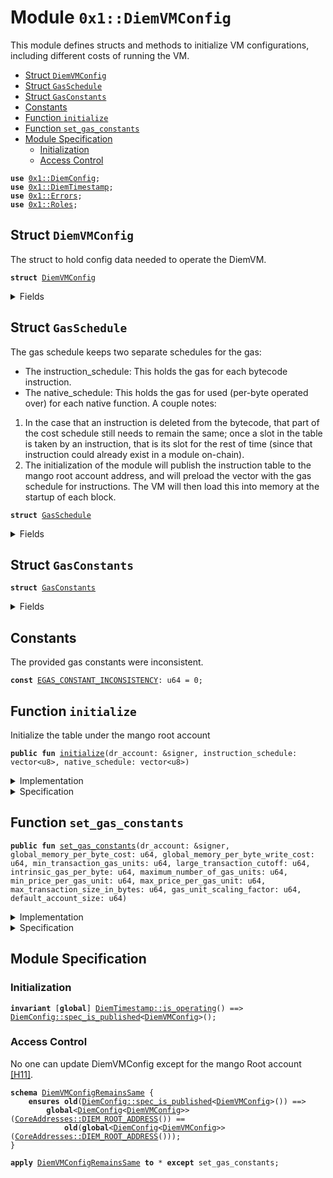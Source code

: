 
<a name="0x1_DiemVMConfig"></a>

# Module `0x1::DiemVMConfig`

This module defines structs and methods to initialize VM configurations,
including different costs of running the VM.


-  [Struct `DiemVMConfig`](#0x1_DiemVMConfig_DiemVMConfig)
-  [Struct `GasSchedule`](#0x1_DiemVMConfig_GasSchedule)
-  [Struct `GasConstants`](#0x1_DiemVMConfig_GasConstants)
-  [Constants](#@Constants_0)
-  [Function `initialize`](#0x1_DiemVMConfig_initialize)
-  [Function `set_gas_constants`](#0x1_DiemVMConfig_set_gas_constants)
-  [Module Specification](#@Module_Specification_1)
    -  [Initialization](#@Initialization_2)
    -  [Access Control](#@Access_Control_3)


<pre><code><b>use</b> <a href="DiemConfig.md#0x1_DiemConfig">0x1::DiemConfig</a>;
<b>use</b> <a href="DiemTimestamp.md#0x1_DiemTimestamp">0x1::DiemTimestamp</a>;
<b>use</b> <a href="../../../../../../move-stdlib/docs/Errors.md#0x1_Errors">0x1::Errors</a>;
<b>use</b> <a href="Roles.md#0x1_Roles">0x1::Roles</a>;
</code></pre>



<a name="0x1_DiemVMConfig_DiemVMConfig"></a>

## Struct `DiemVMConfig`

The struct to hold config data needed to operate the DiemVM.


<pre><code><b>struct</b> <a href="DiemVMConfig.md#0x1_DiemVMConfig">DiemVMConfig</a>
</code></pre>



<details>
<summary>Fields</summary>


<dl>
<dt>
<code>gas_schedule: <a href="DiemVMConfig.md#0x1_DiemVMConfig_GasSchedule">DiemVMConfig::GasSchedule</a></code>
</dt>
<dd>
 Cost of running the VM.
</dd>
</dl>


</details>

<a name="0x1_DiemVMConfig_GasSchedule"></a>

## Struct `GasSchedule`

The gas schedule keeps two separate schedules for the gas:
* The instruction_schedule: This holds the gas for each bytecode instruction.
* The native_schedule: This holds the gas for used (per-byte operated over) for each native
function.
A couple notes:
1. In the case that an instruction is deleted from the bytecode, that part of the cost schedule
still needs to remain the same; once a slot in the table is taken by an instruction, that is its
slot for the rest of time (since that instruction could already exist in a module on-chain).
2. The initialization of the module will publish the instruction table to the mango root account
address, and will preload the vector with the gas schedule for instructions. The VM will then
load this into memory at the startup of each block.


<pre><code><b>struct</b> <a href="DiemVMConfig.md#0x1_DiemVMConfig_GasSchedule">GasSchedule</a>
</code></pre>



<details>
<summary>Fields</summary>


<dl>
<dt>
<code>instruction_schedule: vector&lt;u8&gt;</code>
</dt>
<dd>

</dd>
<dt>
<code>native_schedule: vector&lt;u8&gt;</code>
</dt>
<dd>

</dd>
<dt>
<code>gas_constants: <a href="DiemVMConfig.md#0x1_DiemVMConfig_GasConstants">DiemVMConfig::GasConstants</a></code>
</dt>
<dd>

</dd>
</dl>


</details>

<a name="0x1_DiemVMConfig_GasConstants"></a>

## Struct `GasConstants`



<pre><code><b>struct</b> <a href="DiemVMConfig.md#0x1_DiemVMConfig_GasConstants">GasConstants</a>
</code></pre>



<details>
<summary>Fields</summary>


<dl>
<dt>
<code>global_memory_per_byte_cost: u64</code>
</dt>
<dd>
 The cost per-byte read from global storage.
</dd>
<dt>
<code>global_memory_per_byte_write_cost: u64</code>
</dt>
<dd>
 The cost per-byte written to storage.
</dd>
<dt>
<code>min_transaction_gas_units: u64</code>
</dt>
<dd>
 The flat minimum amount of gas required for any transaction.
 Charged at the start of execution.
</dd>
<dt>
<code>large_transaction_cutoff: u64</code>
</dt>
<dd>
 Any transaction over this size will be charged an additional amount per byte.
</dd>
<dt>
<code>intrinsic_gas_per_byte: u64</code>
</dt>
<dd>
 The units of gas to be charged per byte over the <code>large_transaction_cutoff</code> in addition to
 <code>min_transaction_gas_units</code> for transactions whose size exceeds <code>large_transaction_cutoff</code>.
</dd>
<dt>
<code>maximum_number_of_gas_units: u64</code>
</dt>
<dd>
 ~5 microseconds should equal one unit of computational gas. We bound the maximum
 computational time of any given transaction at roughly 20 seconds. We want this number and
 <code>MAX_PRICE_PER_GAS_UNIT</code> to always satisfy the inequality that
 MAXIMUM_NUMBER_OF_GAS_UNITS * MAX_PRICE_PER_GAS_UNIT < min(u64::MAX, GasUnits<GasCarrier>::MAX)
 NB: The bound is set quite high since custom scripts aren't allowed except from predefined
 and vetted senders.
</dd>
<dt>
<code>min_price_per_gas_unit: u64</code>
</dt>
<dd>
 The minimum gas price that a transaction can be submitted with.
</dd>
<dt>
<code>max_price_per_gas_unit: u64</code>
</dt>
<dd>
 The maximum gas unit price that a transaction can be submitted with.
</dd>
<dt>
<code>max_transaction_size_in_bytes: u64</code>
</dt>
<dd>

</dd>
<dt>
<code>gas_unit_scaling_factor: u64</code>
</dt>
<dd>

</dd>
<dt>
<code>default_account_size: u64</code>
</dt>
<dd>

</dd>
</dl>


</details>

<a name="@Constants_0"></a>

## Constants


<a name="0x1_DiemVMConfig_EGAS_CONSTANT_INCONSISTENCY"></a>

The provided gas constants were inconsistent.


<pre><code><b>const</b> <a href="DiemVMConfig.md#0x1_DiemVMConfig_EGAS_CONSTANT_INCONSISTENCY">EGAS_CONSTANT_INCONSISTENCY</a>: u64 = 0;
</code></pre>



<a name="0x1_DiemVMConfig_initialize"></a>

## Function `initialize`

Initialize the table under the mango root account


<pre><code><b>public</b> <b>fun</b> <a href="DiemVMConfig.md#0x1_DiemVMConfig_initialize">initialize</a>(dr_account: &signer, instruction_schedule: vector&lt;u8&gt;, native_schedule: vector&lt;u8&gt;)
</code></pre>



<details>
<summary>Implementation</summary>


<pre><code><b>public</b> <b>fun</b> <a href="DiemVMConfig.md#0x1_DiemVMConfig_initialize">initialize</a>(
    dr_account: &signer,
    instruction_schedule: vector&lt;u8&gt;,
    native_schedule: vector&lt;u8&gt;,
) {
    <a href="DiemTimestamp.md#0x1_DiemTimestamp_assert_genesis">DiemTimestamp::assert_genesis</a>();

    // The permission "UpdateVMConfig" is granted <b>to</b> DiemRoot [[H11]][PERMISSION].
    <a href="Roles.md#0x1_Roles_assert_diem_root">Roles::assert_diem_root</a>(dr_account);

    <b>let</b> gas_constants = <a href="DiemVMConfig.md#0x1_DiemVMConfig_GasConstants">GasConstants</a> {
        global_memory_per_byte_cost: 4,
        global_memory_per_byte_write_cost: 9,
        min_transaction_gas_units: 600,
        large_transaction_cutoff: 600,
        intrinsic_gas_per_byte: 8,
        maximum_number_of_gas_units: 4000000,
        min_price_per_gas_unit: 0,
        max_price_per_gas_unit: 10000,
        max_transaction_size_in_bytes: 4096,
        gas_unit_scaling_factor: 1000,
        default_account_size: 800,
    };

    <a href="DiemConfig.md#0x1_DiemConfig_publish_new_config">DiemConfig::publish_new_config</a>(
        dr_account,
        <a href="DiemVMConfig.md#0x1_DiemVMConfig">DiemVMConfig</a> {
            gas_schedule: <a href="DiemVMConfig.md#0x1_DiemVMConfig_GasSchedule">GasSchedule</a> {
                instruction_schedule,
                native_schedule,
                gas_constants,
            }
        },
    );
}
</code></pre>



</details>

<details>
<summary>Specification</summary>



<a name="0x1_DiemVMConfig_gas_constants$2"></a>


<pre><code><b>let</b> gas_constants = <a href="DiemVMConfig.md#0x1_DiemVMConfig_GasConstants">GasConstants</a> {
    global_memory_per_byte_cost: 4,
    global_memory_per_byte_write_cost: 9,
    min_transaction_gas_units: 600,
    large_transaction_cutoff: 600,
    intrinsic_gas_per_byte: 8,
    maximum_number_of_gas_units: 4000000,
    min_price_per_gas_unit: 0,
    max_price_per_gas_unit: 10000,
    max_transaction_size_in_bytes: 4096,
    gas_unit_scaling_factor: 1000,
    default_account_size: 800,
};
</code></pre>


Must abort if the signer does not have the DiemRoot role [[H11]][PERMISSION].


<pre><code><b>include</b> <a href="Roles.md#0x1_Roles_AbortsIfNotDiemRoot">Roles::AbortsIfNotDiemRoot</a>{account: dr_account};
<b>include</b> <a href="DiemTimestamp.md#0x1_DiemTimestamp_AbortsIfNotGenesis">DiemTimestamp::AbortsIfNotGenesis</a>;
<b>include</b> <a href="DiemConfig.md#0x1_DiemConfig_PublishNewConfigAbortsIf">DiemConfig::PublishNewConfigAbortsIf</a>&lt;<a href="DiemVMConfig.md#0x1_DiemVMConfig">DiemVMConfig</a>&gt;;
<b>include</b> <a href="DiemConfig.md#0x1_DiemConfig_PublishNewConfigEnsures">DiemConfig::PublishNewConfigEnsures</a>&lt;<a href="DiemVMConfig.md#0x1_DiemVMConfig">DiemVMConfig</a>&gt; {
    payload: <a href="DiemVMConfig.md#0x1_DiemVMConfig">DiemVMConfig</a> {
        gas_schedule: <a href="DiemVMConfig.md#0x1_DiemVMConfig_GasSchedule">GasSchedule</a> {
            instruction_schedule,
            native_schedule,
            gas_constants,
        }
    }};
</code></pre>



</details>

<a name="0x1_DiemVMConfig_set_gas_constants"></a>

## Function `set_gas_constants`



<pre><code><b>public</b> <b>fun</b> <a href="DiemVMConfig.md#0x1_DiemVMConfig_set_gas_constants">set_gas_constants</a>(dr_account: &signer, global_memory_per_byte_cost: u64, global_memory_per_byte_write_cost: u64, min_transaction_gas_units: u64, large_transaction_cutoff: u64, intrinsic_gas_per_byte: u64, maximum_number_of_gas_units: u64, min_price_per_gas_unit: u64, max_price_per_gas_unit: u64, max_transaction_size_in_bytes: u64, gas_unit_scaling_factor: u64, default_account_size: u64)
</code></pre>



<details>
<summary>Implementation</summary>


<pre><code><b>public</b> <b>fun</b> <a href="DiemVMConfig.md#0x1_DiemVMConfig_set_gas_constants">set_gas_constants</a>(
    dr_account: &signer,
    global_memory_per_byte_cost: u64,
    global_memory_per_byte_write_cost: u64,
    min_transaction_gas_units: u64,
    large_transaction_cutoff: u64,
    intrinsic_gas_per_byte: u64,
    maximum_number_of_gas_units: u64,
    min_price_per_gas_unit: u64,
    max_price_per_gas_unit: u64,
    max_transaction_size_in_bytes: u64,
    gas_unit_scaling_factor: u64,
    default_account_size: u64,
) {
    <a href="DiemTimestamp.md#0x1_DiemTimestamp_assert_operating">DiemTimestamp::assert_operating</a>();
    <a href="Roles.md#0x1_Roles_assert_diem_root">Roles::assert_diem_root</a>(dr_account);
    <b>assert</b>(
        min_price_per_gas_unit &lt;= max_price_per_gas_unit,
        <a href="../../../../../../move-stdlib/docs/Errors.md#0x1_Errors_invalid_argument">Errors::invalid_argument</a>(<a href="DiemVMConfig.md#0x1_DiemVMConfig_EGAS_CONSTANT_INCONSISTENCY">EGAS_CONSTANT_INCONSISTENCY</a>)
    );
    <b>assert</b>(
        min_transaction_gas_units &lt;= maximum_number_of_gas_units,
        <a href="../../../../../../move-stdlib/docs/Errors.md#0x1_Errors_invalid_argument">Errors::invalid_argument</a>(<a href="DiemVMConfig.md#0x1_DiemVMConfig_EGAS_CONSTANT_INCONSISTENCY">EGAS_CONSTANT_INCONSISTENCY</a>)
    );

    <b>let</b> config = <a href="DiemConfig.md#0x1_DiemConfig_get">DiemConfig::get</a>&lt;<a href="DiemVMConfig.md#0x1_DiemVMConfig">DiemVMConfig</a>&gt;();
    <b>let</b> gas_constants = &<b>mut</b> config.gas_schedule.gas_constants;

    gas_constants.global_memory_per_byte_cost       = global_memory_per_byte_cost;
    gas_constants.global_memory_per_byte_write_cost = global_memory_per_byte_write_cost;
    gas_constants.min_transaction_gas_units         = min_transaction_gas_units;
    gas_constants.large_transaction_cutoff          = large_transaction_cutoff;
    gas_constants.intrinsic_gas_per_byte            = intrinsic_gas_per_byte;
    gas_constants.maximum_number_of_gas_units       = maximum_number_of_gas_units;
    gas_constants.min_price_per_gas_unit            = min_price_per_gas_unit;
    gas_constants.max_price_per_gas_unit            = max_price_per_gas_unit;
    gas_constants.max_transaction_size_in_bytes     = max_transaction_size_in_bytes;
    gas_constants.gas_unit_scaling_factor           = gas_unit_scaling_factor;
    gas_constants.default_account_size              = default_account_size;

    <a href="DiemConfig.md#0x1_DiemConfig_set">DiemConfig::set</a>(dr_account, config);
}
</code></pre>



</details>

<details>
<summary>Specification</summary>



<pre><code><b>include</b> <a href="DiemTimestamp.md#0x1_DiemTimestamp_AbortsIfNotOperating">DiemTimestamp::AbortsIfNotOperating</a>;
</code></pre>


No one can update DiemVMConfig except for the mango Root account [[H11]][PERMISSION].


<pre><code><b>include</b> <a href="Roles.md#0x1_Roles_AbortsIfNotDiemRoot">Roles::AbortsIfNotDiemRoot</a>{account: dr_account};
<b>include</b> <a href="DiemConfig.md#0x1_DiemConfig_SetAbortsIf">DiemConfig::SetAbortsIf</a>&lt;<a href="DiemVMConfig.md#0x1_DiemVMConfig">DiemVMConfig</a>&gt;{account: dr_account };
<b>aborts_if</b> min_price_per_gas_unit &gt; max_price_per_gas_unit <b>with</b> <a href="../../../../../../move-stdlib/docs/Errors.md#0x1_Errors_INVALID_ARGUMENT">Errors::INVALID_ARGUMENT</a>;
<b>aborts_if</b> min_transaction_gas_units &gt; maximum_number_of_gas_units <b>with</b> <a href="../../../../../../move-stdlib/docs/Errors.md#0x1_Errors_INVALID_ARGUMENT">Errors::INVALID_ARGUMENT</a>;
<a name="0x1_DiemVMConfig_config$3"></a>
<b>let</b> config = <a href="DiemConfig.md#0x1_DiemConfig_spec_get_config">DiemConfig::spec_get_config</a>&lt;<a href="DiemVMConfig.md#0x1_DiemVMConfig">DiemVMConfig</a>&gt;();
<b>ensures</b> <a href="DiemConfig.md#0x1_DiemConfig_spec_is_published">DiemConfig::spec_is_published</a>&lt;<a href="DiemVMConfig.md#0x1_DiemVMConfig">DiemVMConfig</a>&gt;();
<b>ensures</b> <a href="DiemConfig.md#0x1_DiemConfig_get">DiemConfig::get</a>&lt;<a href="DiemVMConfig.md#0x1_DiemVMConfig">DiemVMConfig</a>&gt;() == <a href="DiemVMConfig.md#0x1_DiemVMConfig">DiemVMConfig</a> {
    gas_schedule: <a href="DiemVMConfig.md#0x1_DiemVMConfig_GasSchedule">GasSchedule</a> {
        instruction_schedule: <b>old</b>(config).gas_schedule.instruction_schedule,
        native_schedule: <b>old</b>(config).gas_schedule.native_schedule,
        gas_constants: <a href="DiemVMConfig.md#0x1_DiemVMConfig_GasConstants">GasConstants</a> {
                global_memory_per_byte_cost,
                global_memory_per_byte_write_cost,
                min_transaction_gas_units,
                large_transaction_cutoff,
                intrinsic_gas_per_byte,
                maximum_number_of_gas_units,
                min_price_per_gas_unit,
                max_price_per_gas_unit,
                max_transaction_size_in_bytes,
                gas_unit_scaling_factor,
                default_account_size,
            },
        }
    };
<b>ensures</b> <b>old</b>(<a href="DiemConfig.md#0x1_DiemConfig_spec_has_config">DiemConfig::spec_has_config</a>()) == <a href="DiemConfig.md#0x1_DiemConfig_spec_has_config">DiemConfig::spec_has_config</a>();
</code></pre>



</details>

<a name="@Module_Specification_1"></a>

## Module Specification



<a name="@Initialization_2"></a>

### Initialization



<pre><code><b>invariant</b> [<b>global</b>] <a href="DiemTimestamp.md#0x1_DiemTimestamp_is_operating">DiemTimestamp::is_operating</a>() ==&gt; <a href="DiemConfig.md#0x1_DiemConfig_spec_is_published">DiemConfig::spec_is_published</a>&lt;<a href="DiemVMConfig.md#0x1_DiemVMConfig">DiemVMConfig</a>&gt;();
</code></pre>



<a name="@Access_Control_3"></a>

### Access Control

No one can update DiemVMConfig except for the mango Root account [[H11]][PERMISSION].


<a name="0x1_DiemVMConfig_DiemVMConfigRemainsSame"></a>


<pre><code><b>schema</b> <a href="DiemVMConfig.md#0x1_DiemVMConfig_DiemVMConfigRemainsSame">DiemVMConfigRemainsSame</a> {
    <b>ensures</b> <b>old</b>(<a href="DiemConfig.md#0x1_DiemConfig_spec_is_published">DiemConfig::spec_is_published</a>&lt;<a href="DiemVMConfig.md#0x1_DiemVMConfig">DiemVMConfig</a>&gt;()) ==&gt;
        <b>global</b>&lt;<a href="DiemConfig.md#0x1_DiemConfig">DiemConfig</a>&lt;<a href="DiemVMConfig.md#0x1_DiemVMConfig">DiemVMConfig</a>&gt;&gt;(<a href="CoreAddresses.md#0x1_CoreAddresses_DIEM_ROOT_ADDRESS">CoreAddresses::DIEM_ROOT_ADDRESS</a>()) ==
            <b>old</b>(<b>global</b>&lt;<a href="DiemConfig.md#0x1_DiemConfig">DiemConfig</a>&lt;<a href="DiemVMConfig.md#0x1_DiemVMConfig">DiemVMConfig</a>&gt;&gt;(<a href="CoreAddresses.md#0x1_CoreAddresses_DIEM_ROOT_ADDRESS">CoreAddresses::DIEM_ROOT_ADDRESS</a>()));
}
</code></pre>




<pre><code><b>apply</b> <a href="DiemVMConfig.md#0x1_DiemVMConfig_DiemVMConfigRemainsSame">DiemVMConfigRemainsSame</a> <b>to</b> * <b>except</b> set_gas_constants;
</code></pre>


[//]: # ("File containing references which can be used from documentation")
[ACCESS_CONTROL]: https://github.com/mango/dip/blob/main/dips/dip-2.md
[ROLE]: https://github.com/mango/dip/blob/main/dips/dip-2.md#roles
[PERMISSION]: https://github.com/mango/dip/blob/main/dips/dip-2.md#permissions
